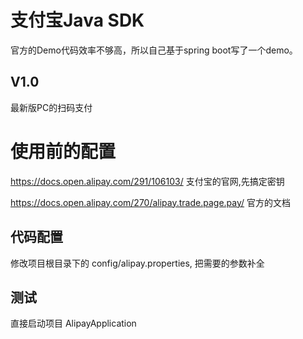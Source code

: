 支付宝Java SDK
===============
官方的Demo代码效率不够高，所以自己基于spring boot写了一个demo。

V1.0
----
最新版PC的扫码支付


使用前的配置
===============
https://docs.open.alipay.com/291/106103/
支付宝的官网,先搞定密钥

https://docs.open.alipay.com/270/alipay.trade.page.pay/
官方的文档

代码配置
--------
修改项目根目录下的 config/alipay.properties, 把需要的参数补全

测试
----
直接启动项目 AlipayApplication
